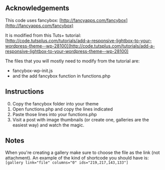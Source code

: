 ## Acknowledgements
This code uses fancybox: [http://fancyapps.com/fancybox](http://fancyapps.com/fancybox)

It is modified from this Tuts+ tutorial: [http://code.tutsplus.com/tutorials/add-a-responsive-lightbox-to-your-wordpress-theme--wp-28100](http://code.tutsplus.com/tutorials/add-a-responsive-lightbox-to-your-wordpress-theme--wp-28100)

The files that you will mostly need to modify from the tutorial are:

* fancybox-wp-init.js
* and the add fancybox function in functions.php

## Instructions

0. Copy the fancybox folder into your theme
1. Open functions.php and copy the lines indicated
2. Paste those lines into your functions.php
3. Visit a post with image thumbnails (or create one, galleries are the easiest way) and watch the magic.

## Notes
When you're creating a gallery make sure to choose the file as the link (not attachment). An example of the kind of shortcode you should have is:
`[gallery link="file" columns="0" ids="219,217,143,133"]`



